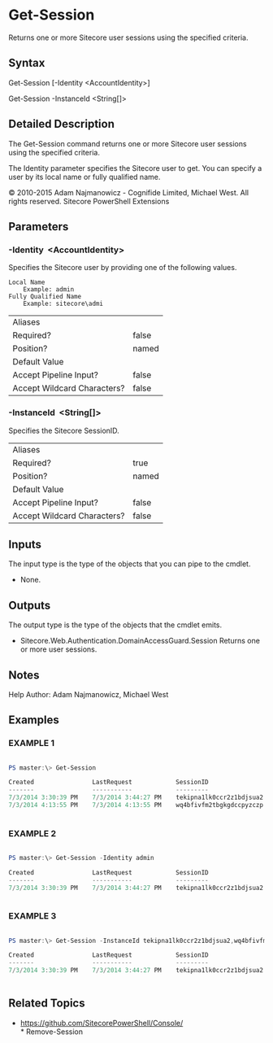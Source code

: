﻿# Get-Session 
 
Returns one or more Sitecore user sessions using the specified criteria. 
 
## Syntax 
 
Get-Session [-Identity &lt;AccountIdentity&gt;] 
 
Get-Session -InstanceId &lt;String[]&gt; 
 
 
## Detailed Description 
 
The Get-Session command returns one or more Sitecore user sessions using the specified criteria.

The Identity parameter specifies the Sitecore user to get. You can specify a user by its local name or fully qualified name. 
 
© 2010-2015 Adam Najmanowicz - Cognifide Limited, Michael West. All rights reserved. Sitecore PowerShell Extensions 
 
## Parameters 
 
### -Identity&nbsp; &lt;AccountIdentity&gt; 
 
Specifies the Sitecore user by providing one of the following values.

    Local Name
        Example: admin
    Fully Qualified Name
        Example: sitecore\admi 
 
<table>
    <thead></thead>
    <tbody>
        <tr>
            <td>Aliases</td>
            <td></td>
        </tr>
        <tr>
            <td>Required?</td>
            <td>false</td>
        </tr>
        <tr>
            <td>Position?</td>
            <td>named</td>
        </tr>
        <tr>
            <td>Default Value</td>
            <td></td>
        </tr>
        <tr>
            <td>Accept Pipeline Input?</td>
            <td>false</td>
        </tr>
        <tr>
            <td>Accept Wildcard Characters?</td>
            <td>false</td>
        </tr>
    </tbody>
</table> 
 
### -InstanceId&nbsp; &lt;String[]&gt; 
 
Specifies the Sitecore SessionID. 
 
<table>
    <thead></thead>
    <tbody>
        <tr>
            <td>Aliases</td>
            <td></td>
        </tr>
        <tr>
            <td>Required?</td>
            <td>true</td>
        </tr>
        <tr>
            <td>Position?</td>
            <td>named</td>
        </tr>
        <tr>
            <td>Default Value</td>
            <td></td>
        </tr>
        <tr>
            <td>Accept Pipeline Input?</td>
            <td>false</td>
        </tr>
        <tr>
            <td>Accept Wildcard Characters?</td>
            <td>false</td>
        </tr>
    </tbody>
</table> 
 
## Inputs 
 
The input type is the type of the objects that you can pipe to the cmdlet. 
 
* None. 
 
## Outputs 
 
The output type is the type of the objects that the cmdlet emits. 
 
* Sitecore.Web.Authentication.DomainAccessGuard.Session
Returns one or more user sessions. 
 
## Notes 
 
Help Author: Adam Najmanowicz, Michael West 
 
## Examples 
 
### EXAMPLE 1 
 
 
 
```powershell   
 
PS master:\> Get-Session

Created                LastRequest            SessionID                  UserName
-------                -----------            ---------                  --------
7/3/2014 3:30:39 PM    7/3/2014 3:44:27 PM    tekipna1lk0ccr2z1bdjsua2   sitecore\admin
7/3/2014 4:13:55 PM    7/3/2014 4:13:55 PM    wq4bfivfm2tbgkgdccpyzczp   sitecore\michael 
 
``` 
 
### EXAMPLE 2 
 
 
 
```powershell   
 
PS master:\> Get-Session -Identity admin

Created                LastRequest            SessionID                  UserName
-------                -----------            ---------                  --------
7/3/2014 3:30:39 PM    7/3/2014 3:44:27 PM    tekipna1lk0ccr2z1bdjsua2   sitecore\admin 
 
``` 
 
### EXAMPLE 3 
 
 
 
```powershell   
 
PS master:\> Get-Session -InstanceId tekipna1lk0ccr2z1bdjsua2,wq4bfivfm2tbgkgdccpyzczp

Created                LastRequest            SessionID                  UserName
-------                -----------            ---------                  --------
7/3/2014 3:30:39 PM    7/3/2014 3:44:27 PM    tekipna1lk0ccr2z1bdjsua2   sitecore\admin 
 
``` 
 
## Related Topics 
 
* <a href='https://github.com/SitecorePowerShell/Console/' target='_blank'>https://github.com/SitecorePowerShell/Console/</a><br/>* Remove-Session
